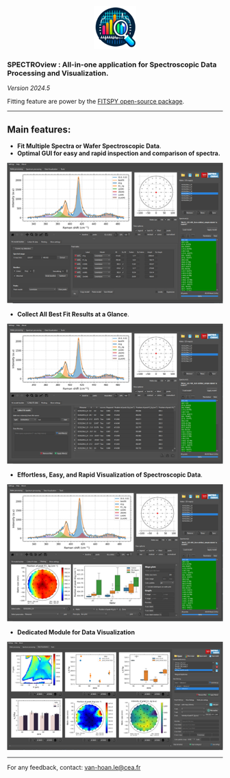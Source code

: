 <p align="center">
    <img width=100 src="resources/icon3.png">
</p>

### SPECTROview : All-in-one application for Spectroscopic Data Processing and Visualization.

*Version 2024.5*

Fitting feature are power by
the [FITSPY open-source package](https://github.com/CEA-MetroCarac/fitspy).
___

## Main features:

- **Fit Multiple Spectra or Wafer Spectroscopic Data**.
- **Optimal GUI for easy and rapid inspection and comparison of spectra.**

<p align="center">
    <img src="resources/images/main_windows1.PNG">
</p>

- **Collect All Best Fit Results at a Glance**.

<p align="center">
    <img src="resources/images/main_windows2.PNG">
</p>

- **Effortless, Easy, and Rapid Visualization of Spectroscopic Data**.

<p align="center">
    <img src="resources/images/main_windows3.PNG">
</p>

- **Dedicated Module for Data Visualization**

<p align="center">
    <img src="resources/images/main_windows4.PNG">
</p>


---

For any feedback, contact: [van-hoan.le@cea.fr](mailto:van-hoan.le@cea.fr)
